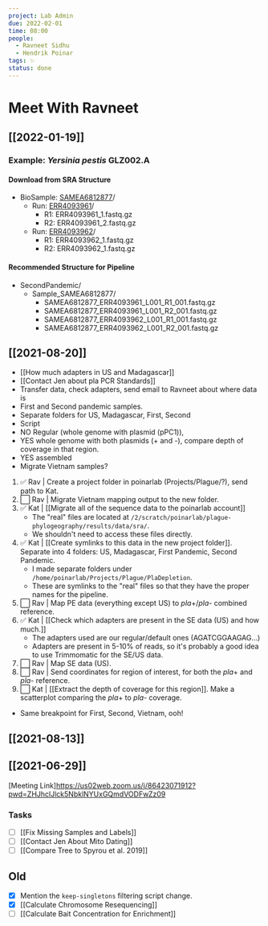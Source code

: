 ```yaml
---
project: Lab Admin
due: 2022-02-01
time: 08:00
people:
  - Ravneet Sidhu
  - Hendrik Poinar
tags: ✨     
status: done
---
```


# Meet With Ravneet

## [[2022-01-19]]

### Example: _Yersinia pestis_ GLZ002.A

#### Download from SRA Structure

- BioSample: [SAMEA6812877](https://www.ncbi.nlm.nih.gov/biosample/?term=SAMEA6812877)/
	- Run: [ERR4093961](https://trace.ncbi.nlm.nih.gov/Traces/sra/?run=ERR4093961)/
		- R1: ERR4093961_1.fastq.gz
		- R2: ERR4093961_2.fastq.gz
	- Run: [ERR4093962](https://trace.ncbi.nlm.nih.gov/Traces/sra/?run=ERR4093962)/
		- R1: ERR4093962_1.fastq.gz
		- R2: ERR4093962_1.fastq.gz 

#### Recommended Structure for Pipeline

- SecondPandemic/
	- Sample_SAMEA6812877/
		- SAMEA6812877_ERR4093961_L001_R1_001.fastq.gz
		- SAMEA6812877_ERR4093961_L001_R2_001.fastq.gz
		- SAMEA6812877_ERR4093962_L001_R1_001.fastq.gz
		- SAMEA6812877_ERR4093962_L001_R2_001.fastq.gz

## [[2021-08-20]]

- [[How much adapters in US and Madagascar]]
- [[Contact Jen about pla PCR Standards]]
- Transfer data, check adapters, send email to Ravneet about where data is
- First and Second pandemic samples.
- Separate folders for US, Madagascar, First, Second
- Script 
- NO Regular (whole genome with plasmid (pPC1)), 
- YES whole genome with both plasmids (+ and -), compare depth of coverage in that region.
- YES assembled
- Migrate Vietnam samples?

1. ✅ Rav | Create a project folder in poinarlab (Projects/Plague/?), send path to Kat.
1. ⬜ Rav | Migrate Vietnam mapping output to the new folder.
1. ✅ Kat | [[Migrate all of the sequence data to the poinarlab account]]
	- The "real" files are located at `/2/scratch/poinarlab/plague-phylogeography/results/data/sra/`.
	- We shouldn't need to access these files directly.
1. ✅ Kat | [[Create symlinks to this data in the new project folder]].  Separate into 4 folders: US, Madagascar, First Pandemic, Second Pandemic.
	- I made separate folders under `/home/poinarlab/Projects/Plague/PlaDepletion`.
	- These are symlinks to the "real" files so that they have the proper names for the pipeline.
1. ⬜ Rav | Map PE data (everything except US) to *pla*+/*pla*- combined reference.
1. ✅ Kat | [[Check which adapters are present in the SE data (US) and how much.]]
	- The adapters used are our regular/default ones (AGATCGGAAGAG...)
	- Adapters are present in 5-10% of reads, so it's probably a good idea to use Trimmomatic for the SE/US data.
1. ⬜ Rav | Map SE data (US).
1. ⬜ Rav | Send coordinates for region of interest, for both the *pla*+ and *pla*- reference.
1. ⬜ Kat | [[Extract the depth of coverage for this region]]. Make a scatterplot comparing the *pla*+ to *pla*- coverage.

- Same breakpoint for First, Second, Vietnam, ooh!




## [[2021-08-13]]

## [[2021-06-29]]

[Meeting Link]https://us02web.zoom.us/j/86423071912?pwd=ZHJhclJlck5NbklNYUxGQmdVODFwZz09

### Tasks

- [ ] [[Fix Missing Samples and Labels]]
- [ ] [[Contact Jen About Mito Dating]]
- [ ] [[Compare Tree to Spyrou et al. 2019]]

## Old

- [x] Mention the ```keep-singletons``` filtering script change.
- [x] [[Calculate Chromosome Resequencing]]
- [ ] [[Calculate Bait Concentration for Enrichment]]